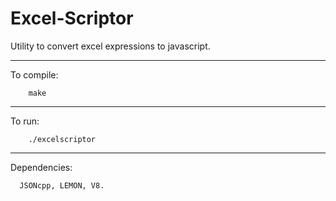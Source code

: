 # Excel-Scriptor
Utility to convert excel expressions to javascript.

------------------------------------------------------------

To compile:

        make

------------------------------------------------------------

To run:

        ./excelscriptor

------------------------------------------------------------

Dependencies:

      JSONcpp, LEMON, V8.
